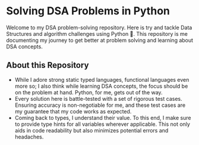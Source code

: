 # Solving DSA Problems in Python

Welcome to my DSA problem-solving repository. Here is try and tackle Data Structures and
algorithm challenges using Python 🐍. This repository is me documenting my journey to get better at
problem solving and learning about DSA concepts.

## About this Repository
- While I adore strong static typed languages, functional languages even more so; I also
think while learning DSA concepts, the focus should be on the problem at hand. Python, for me,
gets out of the way.
- Every solution here is battle-tested with a set of rigorous test cases. Ensuring accuracy is non-negotiable for me, and these test cases are my guarantee that my code works as expected.
- Coming back to types, I understand their value. To this end, I make sure to provide type hints for all variables wherever applicable. This not only aids in code readability but also minimizes potential errors and headaches.
